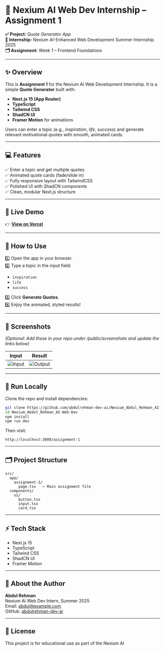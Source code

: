 # 🚀 Nexium AI Web Dev Internship – Assignment 1

**✅ Project:** *Quote Generator App*  
**📅 Internship:** Nexium AI-Enhanced Web Development Summer Internship 2025  
**🗂️ Assignment:** Week 1 – Frontend Foundations

---

## ✨ Overview

This is **Assignment 1** for the Nexium AI Web Development Internship. It is a simple **Quote Generator** built with:

- **Next.js 15 (App Router)**
- **TypeScript**
- **Tailwind CSS**
- **ShadCN UI**
- **Framer Motion** for animations

Users can enter a topic (e.g., *inspiration*, *life*, *success*) and generate relevant motivational quotes with smooth, animated cards.

---

## 💻 Features

✅ Enter a topic and get multiple quotes  
✅ Animated quote cards (fade/slide in)  
✅ Fully responsive layout with TailwindCSS  
✅ Polished UI with ShadCN components  
✅ Clean, modular Next.js structure  

---

## 🔗 Live Demo

👉 [**View on Vercel**](https://nexium-abdul-rehman-ai-web-dev.vercel.app/assignment-1)

---

## 🧭 How to Use

1️⃣ Open the app in your browser.  
2️⃣ Type a topic in the input field:  
- `inspiration`
- `life`
- `success`  

3️⃣ Click **Generate Quotes**.  
4️⃣ Enjoy the animated, styled results!

---

## 📸 Screenshots

_(Optional: Add these in your repo under /public/screenshots and update the links below)_

| **Input**                             | **Result**                              |
| -------------------------------------- | --------------------------------------- |
| ![Input](public/screenshots/input.png) | ![Output](public/screenshots/output.png) |

---

## 🧪 Run Locally

Clone the repo and install dependencies:

```bash
git clone https://github.com/abdulrehman-dev-ai/Nexium_Abdul_Rehman_AI-Web-Dev.git
cd Nexium_Abdul_Rehman_AI-Web-Dev
npm install
npm run dev
```

Then visit:

```
http://localhost:3000/assignment-1
```

---

## 🗂️ Project Structure

```
src/
  app/
    assignment-1/
      page.tsx   ← Main assignment file
  components/
    ui/
      button.tsx
      input.tsx
      card.tsx
```

---

## ⚡ Tech Stack

- Next.js 15
- TypeScript
- Tailwind CSS
- ShadCN UI
- Framer Motion

---

## 🙋 About the Author

**Abdul Rehman**  
Nexium AI Web Dev Intern, Summer 2025  
Email: abdul@example.com  
GitHub: [abdulrehman-dev-ai](https://github.com/abdulrehman-dev-ai)

---

## 📜 License

This project is for educational use as part of the Nexium AI